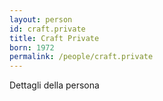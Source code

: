 ```yaml
---
layout: person
id: craft.private
title: Craft Private
born: 1972
permalink: /people/craft.private
---
```


Dettagli della persona 